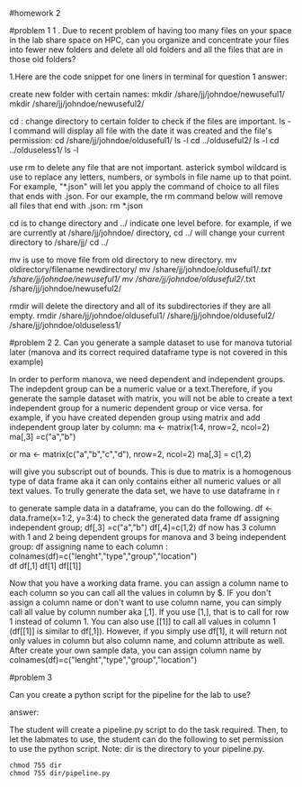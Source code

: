 #homework 2

#problem 1
1 . Due to recent problem of having too many files on your space in the lab share space on HPC, can you organize and concentrate your files into fewer new folders and delete all old folders and all the files that are in those old folders?

1.Here are the code snippet for one liners in terminal for question 1 answer:


create new folder with certain names:
    mkdir /share/jj/johndoe/newuseful1/
    mkdir /share/jj/johndoe/newuseful2/

cd : change directory to certain folder to check if the files are important. ls -l command will display all file with the date it was created and the file's permission:
    cd /share/jj/johndoe/olduseful1/
    ls -l
    cd ../olduseful2/
    ls -l
    cd ../olduseless1/
    ls -l

use rm to delete any file that are not important. asterick symbol wildcard is use to replace any letters, numbers, or symbols in file name up to that point. For example, "*.json" will let you apply the command of choice to all files that ends with .json. For our example,  the rm command below will remove all files that end with .json:
    rm *.json

cd is to change directory and ../ indicate one level before. for example, if we are currently at /share/jj/johndoe/ directory, cd ../ will change your current directory to /share/jj/
    cd ../

mv is use to move file from old directory to new directory. mv oldirectory/filename newdirectory/
    mv /share/jj/johndoe/olduseful1/*.txt /share/jj/johndoe/newuseful1/
    mv /share/jj/johndoe/olduseful2/*.txt /share/jj/johndoe/newuseful2/

rmdir will delete the directory and all of its subdirectories if they are all empty.
    rmdir /share/jj/johndoe/olduseful1/ /share/jj/johndoe/olduseful2/ /share/jj/johndoe/olduseless1/


#problem 2
2. Can you generate a sample dataset to use for manova tutorial later (manova and its correct required dataframe type is not covered in this example)

In order to perform manova, we need dependent and independent groups. The indepdent group can be a numeric value or a text.Therefore, if you generate the sample dataset with matrix, you will not be able to create a text independent group for a numeric dependent group or vice versa.
for example, if you have created dependen group using matrix and add independent group later by column:
    ma <- matrix(1:4, nrow=2, ncol=2)
    ma[,3] =c("a","b")

or
    ma <- matrix(c("a","b","c","d"), nrow=2, ncol=2)
    ma[,3] = c(1,2)

will give you subscript out of bounds. This is due to matrix is a homogenous type of data frame aka it can only contains either all numeric values or all text values. To trully generate the data set, we have to use dataframe in r

to generate sample data in a dataframe, you can do the following.
    df <- data.frame(x=1:2, y=3:4)
to check the generated data frame
    df
assigning independent group;
    df[,3] =c("a","b")
    df[,4]=c(1,2)
df now has 3 column with 1 and 2 being dependent groups for manova and 3 being independent group:
    df
assigning name to each column :
    colnames(df)=c("lenght","type","group","location")  
    df
    df[,1]
    df[1]
    df[[1]]

Now that you have a working data frame. you can assign a column name to each column so you can call all the values in column by $. IF you don't assign a column name or don't want to use column name, you can simply call all value by column number aka [,1]. If you use [1,], that is to call for row 1 instead of column 1. You can also use [[1]] to call all values in column 1 (df[[1]] is similar to df[,1]). However, if you simply use df[1], it will return not only values in column but also column name, and column attribute as well.
After create your own sample data, you can assign column name by
    colnames(df)=c("lenght","type","group","location")

#problem 3

Can you create a python script for the pipeline for the lab to use?

answer:

The student will create a pipeline.py script to do the task required. Then, to let the labmates to use, the student can do the following to set permission to use the python script. Note: dir is the directory to your pipeline.py.

    chmod 755 dir
    chmod 755 dir/pipeline.py
